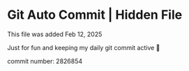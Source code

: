 # Git Auto Commit | Hidden File

This file was added Feb 12, 2025

Just for fun and keeping my daily git commit active 🤪

commit number: 2826854
